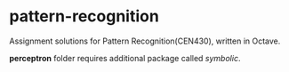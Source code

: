 # pattern-recognition

Assignment solutions for Pattern Recognition(CEN430), written in Octave.

**perceptron** folder requires additional package called *symbolic*.
